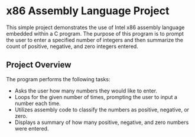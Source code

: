 # x86 Assembly Language Project

This simple project demonstrates the use of Intel x86 assembly language embedded within a C program. 
The purpose of this program is to prompt the user to enter a specified number of integers and then summarize the count of positive, negative, and zero integers entered.

## Project Overview

The program performs the following tasks:
- Asks the user how many numbers they would like to enter.
- Loops for the given number of times, prompting the user to input a number each time.
- Utilizes assembly code to classify the numbers as positive, negative, or zero.
- Displays a summary of how many positive, negative, and zero numbers were entered.



